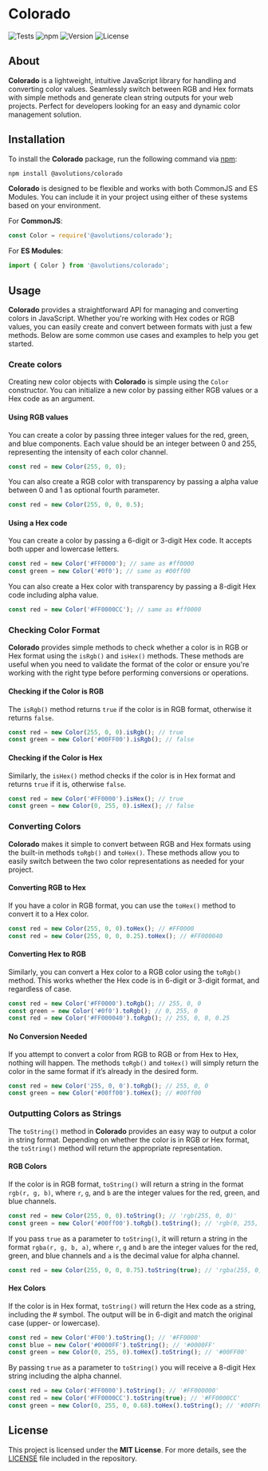 # Colorado

![Tests](https://github.com/AlxndrVgt/colorado/actions/workflows/tests.yml/badge.svg)
![npm](https://img.shields.io/npm/dw/@avolutions%2Fcolorado)
![Version](https://img.shields.io/npm/v/@avolutions%2Fcolorado)
![License](https://img.shields.io/npm/l/@avolutions%2Fcolorado)

## About

**Colorado** is a lightweight, intuitive JavaScript library for handling and converting color values. Seamlessly switch between RGB and Hex formats with simple methods and generate clean string outputs for your web projects. Perfect for developers looking for an easy and dynamic color management solution.

## Installation

To install the **Colorado** package, run the following command via [npm](https://npmjs.com/package/@avolutions/colorado):

```bash
npm install @avolutions/colorado
```

**Colorado** is designed to be flexible and works with both CommonJS and ES Modules. You can include it in your project using either of these systems based on your environment.

For **CommonJS**:
```js
const Color = require('@avolutions/colorado');
```

For **ES Modules**:
```js
import { Color } from '@avolutions/colorado';
```

## Usage

**Colorado** provides a straightforward API for managing and converting colors in JavaScript. Whether you're working with Hex codes or RGB values, you can easily create and convert between formats with just a few methods. Below are some common use cases and examples to help you get started.

### Create colors

Creating new color objects with **Colorado** is simple using the `Color` constructor. You can initialize a new color by passing either RGB values or a Hex code as an argument.

#### Using RGB values

You can create a color by passing three integer values for the red, green, and blue components. Each value should be an integer between 0 and 255, representing the intensity of each color channel.

```js
const red = new Color(255, 0, 0);
```

You can also create a RGB color with transparency by passing a alpha value between 0 and 1 as optional fourth parameter.

```js
const red = new Color(255, 0, 0, 0.5);
```

#### Using a Hex code

You can create a color by passing a 6-digit or 3-digit Hex code. It accepts both upper and lowercase letters.

```js
const red = new Color('#FF0000'); // same as #ff0000
const green = new Color('#0f0'); // same as #00ff00
```

You can also create a Hex color with transparency by passing a 8-digit Hex code including alpha value.

```js
const red = new Color('#FF0000CC'); // same as #ff0000
```

### Checking Color Format

**Colorado** provides simple methods to check whether a color is in RGB or Hex format using the `isRgb()` and `isHex()` methods. These methods are useful when you need to validate the format of the color or ensure you're working with the right type before performing conversions or operations.

#### Checking if the Color is RGB

The `isRgb()` method returns `true` if the color is in RGB format, otherwise it returns `false`.

```js
const red = new Color(255, 0, 0).isRgb(); // true
const green = new Color('#00FF00').isRgb(); // false
```

#### Checking if the Color is Hex

Similarly, the `isHex()` method checks if the color is in Hex format and returns `true` if it is, otherwise `false`.

```js
const red = new Color('#FF0000').isHex(); // true
const green = new Color(0, 255, 0).isHex(); // false
```

### Converting Colors

**Colorado** makes it simple to convert between RGB and Hex formats using the built-in methods `toRgb()` and `toHex()`. These methods allow you to easily switch between the two color representations as needed for your project.

#### Converting RGB to Hex

If you have a color in RGB format, you can use the `toHex()` method to convert it to a Hex color.

```js
const red = new Color(255, 0, 0).toHex(); // #FF0000
const red = new Color(255, 0, 0, 0.25).toHex(); // #FF000040
```

#### Converting Hex to RGB

Similarly, you can convert a Hex color to a RGB color using the `toRgb()` method. This works whether the Hex code is in 6-digit or 3-digit format, and regardless of case.

```js
const red = new Color('#FF0000').toRgb(); // 255, 0, 0
const green = new Color('#0f0').toRgb(); // 0, 255, 0
const red = new Color('#FF000040').toRgb(); // 255, 0, 0, 0.25
```

#### No Conversion Needed

If you attempt to convert a color from RGB to RGB or from Hex to Hex, nothing will happen. The methods `toRgb()` and `toHex()` will simply return the color in the same format if it’s already in the desired form.

```js
const red = new Color('255, 0, 0').toRgb(); // 255, 0, 0
const green = new Color('#00ff00').toHex(); // #00ff00
```

### Outputting Colors as Strings

The `toString()` method in **Colorado** provides an easy way to output a color in string format. Depending on whether the color is in RGB or Hex format, the `toString()` method will return the appropriate representation.

#### RGB Colors

If the color is in RGB format, `toString()` will return a string in the format `rgb(r, g, b)`, where `r`, `g`, and `b` are the integer values for the red, green, and blue channels.

```js
const red = new Color(255, 0, 0).toString(); // 'rgb(255, 0, 0)'
const green = new Color('#00ff00').toRgb().toString(); // 'rgb(0, 255, 0)'
```

If you pass `true` as a parameter to `toString()`, it will return a string in the format `rgba(r, g, b, a)`,  where `r`, `g` and `b` are the integer values for the red, green, and blue channels and `a` is the decimal value for alpha channel.

```js
const red = new Color(255, 0, 0, 0.75).toString(true); // 'rgba(255, 0, 0, 0.75)'
```

#### Hex Colors

If the color is in Hex format, `toString()` will return the Hex code as a string, including the # symbol. The output will be in 6-digit and match the original case (upper- or lowercase).

```js
const red = new Color('#F00').toString(); // '#FF0000'
const blue = new Color('#0000FF').toString(); // '#0000FF'
const green = new Color(0, 255, 0).toHex().toString(); // '#00FF00'
```

By passing `true` as a parameter to `toString()` you will receive a 8-digit Hex string including the alpha channel.

```js
const red = new Color('#FF0000').toString(); // '#FF000000'
const red = new Color('#FF0000CC').toString(true); // '#FF0000CC'
const green = new Color(0, 255, 0, 0.68).toHex().toString(); // '#00FF00AD'
```

## License

This project is licensed under the **MIT License**. For more details, see the [LICENSE](https://github.com/avolutions/colorado/blob/main/LICENSE) file included in the repository.